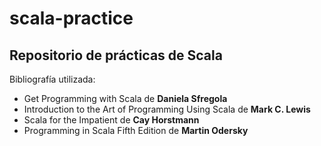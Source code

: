 # scala-practice
## Repositorio de prácticas de Scala
Bibliografía utilizada:
- Get Programming with Scala de **Daniela Sfregola** 
- Introduction to the Art of Programming Using Scala de **Mark C. Lewis**
- Scala for the Impatient de **Cay Horstmann**
- Programming in Scala Fifth Edition de **Martin Odersky**
